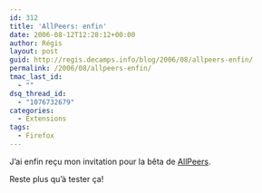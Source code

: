 ```yaml
---
id: 312
title: 'AllPeers: enfin'
date: 2006-08-12T12:28:12+00:00
author: Régis
layout: post
guid: http://regis.decamps.info/blog/2006/08/allpeers-enfin/
permalink: /2006/08/allpeers-enfin/
tmac_last_id:
  - ""
dsq_thread_id:
  - "1076732679"
categories:
  - Extensions
tags:
  - Firefox
---
```

J&rsquo;ai enfin reçu mon invitation pour la bêta de [AllPeers](http://www.allpeers.com/index_f.htm).

Reste plus qu&rsquo;à tester ça!